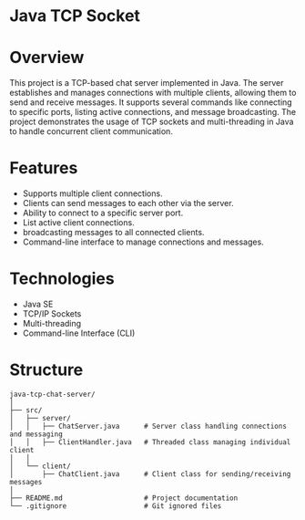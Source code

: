 # Java TCP Socket 

# Overview
This project is a TCP-based chat server implemented in Java. The server establishes and manages connections with multiple clients, allowing them to send and receive messages. It supports several commands like connecting to specific ports, listing active connections, and message broadcasting. The project demonstrates the usage of TCP sockets and multi-threading in Java to handle concurrent client communication.

# Features
- Supports multiple client connections.
- Clients can send messages to each other via the server.
- Ability to connect to a specific server port.
- List active client connections.
- broadcasting messages to all connected clients.
- Command-line interface to manage connections and messages.

# Technologies
- Java SE
- TCP/IP Sockets
- Multi-threading
- Command-line Interface (CLI)


# Structure
```
java-tcp-chat-server/
│
├── src/
│   ├── server/
│   │   ├── ChatServer.java      # Server class handling connections and messaging
│   │   ├── ClientHandler.java   # Threaded class managing individual client
│   │
│   └── client/
│       ├── ChatClient.java      # Client class for sending/receiving messages
│
├── README.md                    # Project documentation
└── .gitignore                   # Git ignored files
```
